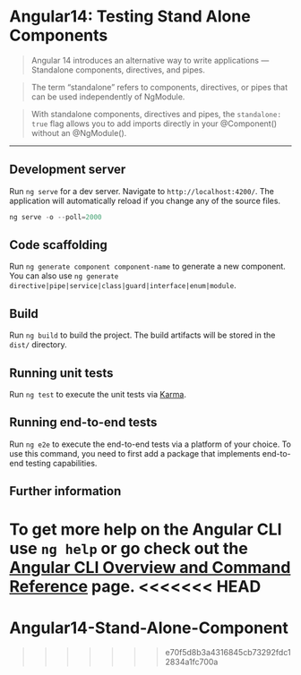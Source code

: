 # Angular14: Testing Stand Alone Components

> Angular 14 introduces an alternative way to write applications — Standalone components, directives, and pipes.

> The term “standalone” refers to components, directives, or pipes that can be used independently of NgModule.

> With standalone components, directives and pipes, the `standalone: true` flag allows you to add imports directly in your @Component() without an @NgModule().

---

## Development server

Run `ng serve` for a dev server. Navigate to `http://localhost:4200/`. The application will automatically reload if you change any of the source files.


```js
ng serve -o --poll=2000
```

## Code scaffolding

Run `ng generate component component-name` to generate a new component. You can also use `ng generate directive|pipe|service|class|guard|interface|enum|module`.

## Build

Run `ng build` to build the project. The build artifacts will be stored in the `dist/` directory.

## Running unit tests

Run `ng test` to execute the unit tests via [Karma](https://karma-runner.github.io).

## Running end-to-end tests

Run `ng e2e` to execute the end-to-end tests via a platform of your choice. To use this command, you need to first add a package that implements end-to-end testing capabilities.

## Further information

To get more help on the Angular CLI use `ng help` or go check out the [Angular CLI Overview and Command Reference](https://angular.io/cli) page.
<<<<<<< HEAD
=======
# Angular14-Stand-Alone-Component

>>>>>>> e70f5d8b3a4316845cb73292fdc12834a1fc700a

